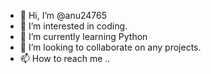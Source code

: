 - 👋 Hi, I’m @anu24765
- 👀 I’m interested in coding.
- 🌱 I’m currently learning Python
- 💞️ I’m looking to collaborate on any projects.
- 📫 How to reach me ..

<!---
anu24765/anu24765 is a ✨ special ✨ repository because its `README.md` (this file) appears on your GitHub profile.
You can click the Preview link to take a look at your changes.
--->
